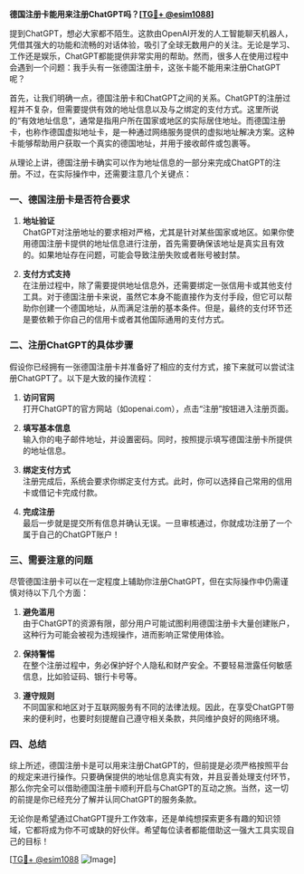 **德国注册卡能用来注册ChatGPT吗？[[TG💪+ @esim1088](https://t.me/s/esim1088)]**

提到ChatGPT，想必大家都不陌生。这款由OpenAI开发的人工智能聊天机器人，凭借其强大的功能和流畅的对话体验，吸引了全球无数用户的关注。无论是学习、工作还是娱乐，ChatGPT都能提供非常实用的帮助。然而，很多人在使用过程中会遇到一个问题：我手头有一张德国注册卡，这张卡能不能用来注册ChatGPT呢？

首先，让我们明确一点，德国注册卡和ChatGPT之间的关系。ChatGPT的注册过程并不复杂，但需要提供有效的地址信息以及与之绑定的支付方式。这里所说的“有效地址信息”，通常是指用户所在国家或地区的实际居住地址。而德国注册卡，也称作德国虚拟地址卡，是一种通过网络服务提供的虚拟地址解决方案。这种卡能够帮助用户获取一个真实的德国地址，并用于接收邮件或包裹等。

从理论上讲，德国注册卡确实可以作为地址信息的一部分来完成ChatGPT的注册。不过，在实际操作中，还需要注意几个关键点：

### 一、德国注册卡是否符合要求

1. **地址验证**  
   ChatGPT对注册地址的要求相对严格，尤其是针对某些国家或地区。如果你使用德国注册卡提供的地址信息进行注册，首先需要确保该地址是真实且有效的。如果地址存在问题，可能会导致注册失败或者账号被封禁。

2. **支付方式支持**  
   在注册过程中，除了需要提供地址信息外，还需要绑定一张信用卡或其他支付工具。对于德国注册卡来说，虽然它本身不能直接作为支付手段，但它可以帮助你创建一个德国地址，从而满足注册的基本条件。但是，最终的支付环节还是要依赖于你自己的信用卡或者其他国际通用的支付方式。

### 二、注册ChatGPT的具体步骤

假设你已经拥有一张德国注册卡并准备好了相应的支付方式，接下来就可以尝试注册ChatGPT了。以下是大致的操作流程：

1. **访问官网**  
   打开ChatGPT的官方网站（如openai.com），点击“注册”按钮进入注册页面。

2. **填写基本信息**  
   输入你的电子邮件地址，并设置密码。同时，按照提示填写德国注册卡所提供的地址信息。

3. **绑定支付方式**  
   注册完成后，系统会要求你绑定支付方式。此时，你可以选择自己常用的信用卡或借记卡完成付款。

4. **完成注册**  
   最后一步就是提交所有信息并确认无误。一旦审核通过，你就成功注册了一个属于自己的ChatGPT账户！

### 三、需要注意的问题

尽管德国注册卡可以在一定程度上辅助你注册ChatGPT，但在实际操作中仍需谨慎对待以下几个方面：

1. **避免滥用**  
   由于ChatGPT的资源有限，部分用户可能试图利用德国注册卡大量创建账户，这种行为可能会被视为违规操作，进而影响正常使用体验。

2. **保持警惕**  
   在整个注册过程中，务必保护好个人隐私和财产安全。不要轻易泄露任何敏感信息，比如验证码、银行卡号等。

3. **遵守规则**  
   不同国家和地区对于互联网服务有不同的法律法规。因此，在享受ChatGPT带来的便利时，也要时刻提醒自己遵守相关条款，共同维护良好的网络环境。

### 四、总结

综上所述，德国注册卡是可以用来注册ChatGPT的，但前提是必须严格按照平台的规定来进行操作。只要确保提供的地址信息真实有效，并且妥善处理支付环节，那么你完全可以借助德国注册卡顺利开启与ChatGPT的互动之旅。当然，这一切的前提是你已经充分了解并认同ChatGPT的服务条款。

无论你是希望通过ChatGPT提升工作效率，还是单纯想探索更多有趣的知识领域，它都将成为你不可或缺的好伙伴。希望每位读者都能借助这一强大工具实现自己的目标！ 

[[TG💪+ @esim1088](https://t.me/s/esim1088) ![Image](https://i.postimg.cc/4NQfJmqS/Snipaste-2025-05-13-00-14-12.png)]